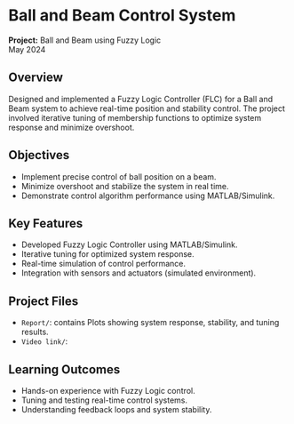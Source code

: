# Ball and Beam Control System

**Project:** Ball and Beam using Fuzzy Logic  
May 2024

## Overview
Designed and implemented a Fuzzy Logic Controller (FLC) for a Ball and Beam system to achieve real-time position and stability control. The project involved iterative tuning of membership functions to optimize system response and minimize overshoot.

## Objectives
- Implement precise control of ball position on a beam.
- Minimize overshoot and stabilize the system in real time.
- Demonstrate control algorithm performance using MATLAB/Simulink.

## Key Features
- Developed Fuzzy Logic Controller using MATLAB/Simulink.
- Iterative tuning for optimized system response.
- Real-time simulation of control performance.
- Integration with sensors and actuators (simulated environment).

## Project Files
- `Report/`: contains Plots showing system response, stability, and tuning results.
- `Video link/`: 

## Learning Outcomes
- Hands-on experience with Fuzzy Logic control.
- Tuning and testing real-time control systems.
- Understanding feedback loops and system stability.

